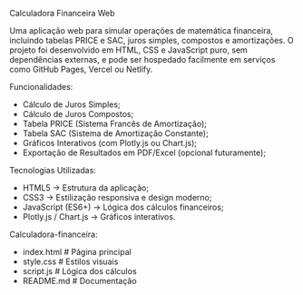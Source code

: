 Calculadora Financeira Web

Uma aplicação web para simular operações de matemática financeira, incluindo tabelas PRICE e SAC, juros simples, compostos e amortizações.
O projeto foi desenvolvido em HTML, CSS e JavaScript puro, sem dependências externas, e pode ser hospedado facilmente em serviços como GitHub Pages, Vercel ou Netlify.

Funcionalidades:

- Cálculo de Juros Simples;
- Cálculo de Juros Compostos;
- Tabela PRICE (Sistema Francês de Amortização);
- Tabela SAC (Sistema de Amortização Constante);
- Gráficos Interativos (com Plotly.js ou Chart.js);
- Exportação de Resultados em PDF/Excel (opcional futuramente);

Tecnologias Utilizadas:
- HTML5 → Estrutura da aplicação;
- CSS3 → Estilização responsiva e design moderno;
- JavaScript (ES6+) → Lógica dos cálculos financeiros;
- Plotly.js / Chart.js → Gráficos interativos.

Calculadora-financeira:
- index.html        # Página principal
- style.css         # Estilos visuais
- script.js         # Lógica dos cálculos
- README.md         # Documentação
